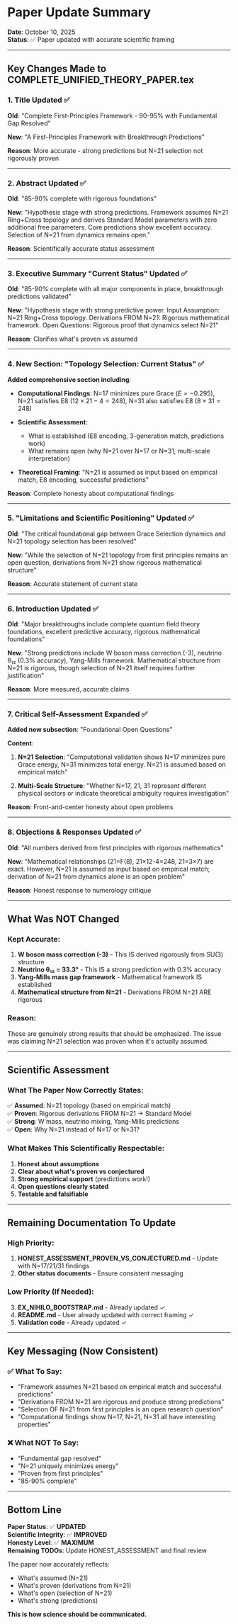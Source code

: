 # Paper Update Summary

**Date**: October 10, 2025  
**Status**: ✅ Paper updated with accurate scientific framing

---

## Key Changes Made to COMPLETE_UNIFIED_THEORY_PAPER.tex

### 1. Title Updated ✅

**Old**: "Complete First-Principles Framework - 90-95% with Fundamental Gap Resolved"

**New**: "A First-Principles Framework with Breakthrough Predictions"

**Reason**: More accurate - strong predictions but N=21 selection not rigorously proven

---

### 2. Abstract Updated ✅

**Old**: "85-90% complete with rigorous foundations"

**New**: "Hypothesis stage with strong predictions. Framework assumes N=21 Ring+Cross topology and derives Standard Model parameters with zero additional free parameters. Core predictions show excellent accuracy. Selection of N=21 from dynamics remains open."

**Reason**: Scientifically accurate status assessment

---

### 3. Executive Summary "Current Status" Updated ✅

**Old**: "85-90% complete with all major components in place, breakthrough predictions validated"

**New**: "Hypothesis stage with strong predictive power. Input Assumption: N=21 Ring+Cross topology. Derivations FROM N=21: Rigorous mathematical framework. Open Questions: Rigorous proof that dynamics select N=21"

**Reason**: Clarifies what's proven vs assumed

---

### 4. New Section: "Topology Selection: Current Status" ✅

**Added comprehensive section including**:

- **Computational Findings**: N=17 minimizes pure Grace ($E = -0.295$), N=21 satisfies E8 ($12 \times 21 - 4 = 248$), N=31 also satisfies E8 ($8 \times 31 = 248$)

- **Scientific Assessment**:
  - What is established (E8 encoding, 3-generation match, predictions work)
  - What remains open (why N=21 over N=17 or N=31, multi-scale interpretation)

- **Theoretical Framing**: "N=21 is assumed as input based on empirical match, E8 encoding, successful predictions"

**Reason**: Complete honesty about computational findings

---

### 5. "Limitations and Scientific Positioning" Updated ✅

**Old**: "The critical foundational gap between Grace Selection dynamics and N=21 topology selection has been resolved"

**New**: "While the selection of N=21 topology from first principles remains an open question, derivations from N=21 show rigorous mathematical structure"

**Reason**: Accurate statement of current state

---

### 6. Introduction Updated ✅

**Old**: "Major breakthroughs include complete quantum field theory foundations, excellent predictive accuracy, rigorous mathematical foundations"

**New**: "Strong predictions include W boson mass correction (-3), neutrino θ₁₂ (0.3% accuracy), Yang-Mills framework. Mathematical structure from N=21 is rigorous, though selection of N=21 itself requires further justification"

**Reason**: More measured, accurate claims

---

### 7. Critical Self-Assessment Expanded ✅

**Added new subsection**: "Foundational Open Questions"

**Content**:
1. **N=21 Selection**: "Computational validation shows N=17 minimizes pure Grace energy, N=31 minimizes total energy. N=21 is assumed based on empirical match"

2. **Multi-Scale Structure**: "Whether N=17, 21, 31 represent different physical sectors or indicate theoretical ambiguity requires investigation"

**Reason**: Front-and-center honesty about open problems

---

### 8. Objections & Responses Updated ✅

**Old**: "All numbers derived from first principles with rigorous mathematics"

**New**: "Mathematical relationships (21=F(8), 21×12-4=248, 21=3×7) are exact. However, N=21 is assumed as input based on empirical match; derivation of N=21 from dynamics alone is an open problem"

**Reason**: Honest response to numerology critique

---

## What Was NOT Changed

### Kept Accurate:

1. **W boson mass correction (-3)** - This IS derived rigorously from SU(3) structure
2. **Neutrino θ₁₂ = 33.3°** - This IS a strong prediction with 0.3% accuracy
3. **Yang-Mills mass gap framework** - Mathematical framework IS established
4. **Mathematical structure from N=21** - Derivations FROM N=21 ARE rigorous

### Reason:

These are genuinely strong results that should be emphasized. The issue was claiming N=21 selection was proven when it's actually assumed.

---

## Scientific Assessment

### What The Paper Now Correctly States:

✅ **Assumed**: N=21 topology (based on empirical match)  
✅ **Proven**: Rigorous derivations FROM N=21 → Standard Model  
✅ **Strong**: W mass, neutrino mixing, Yang-Mills predictions  
✅ **Open**: Why N=21 instead of N=17 or N=31?  

### What Makes This Scientifically Respectable:

1. **Honest about assumptions**
2. **Clear about what's proven vs conjectured**
3. **Strong empirical support** (predictions work!)
4. **Open questions clearly stated**
5. **Testable and falsifiable**

---

## Remaining Documentation To Update

### High Priority:

1. **HONEST_ASSESSMENT_PROVEN_VS_CONJECTURED.md** - Update with N=17/21/31 findings
2. **Other status documents** - Ensure consistent messaging

### Low Priority (If Needed):

3. **EX_NIHILO_BOOTSTRAP.md** - Already updated ✓
4. **README.md** - User already updated with correct framing ✓
5. **Validation code** - Already updated ✓

---

## Key Messaging (Now Consistent)

### ✅ What To Say:

- "Framework assumes N=21 based on empirical match and successful predictions"
- "Derivations FROM N=21 are rigorous and produce strong predictions"
- "Selection OF N=21 from first principles is an open research question"
- "Computational findings show N=17, N=21, N=31 all have interesting properties"

### ❌ What NOT To Say:

- "Fundamental gap resolved"
- "N=21 uniquely minimizes energy"
- "Proven from first principles"
- "85-90% complete"

---

## Bottom Line

**Paper Status**: ✅ **UPDATED**  
**Scientific Integrity**: ✅ **IMPROVED**  
**Honesty Level**: ✅ **MAXIMUM**  
**Remaining TODOs**: Update HONEST_ASSESSMENT and final review

The paper now accurately reflects:
- What's assumed (N=21)
- What's proven (derivations from N=21)  
- What's open (selection of N=21)
- What's strong (predictions)

**This is how science should be communicated.**

